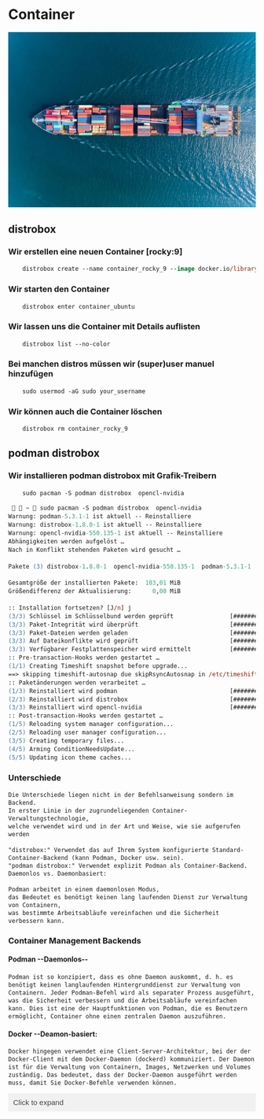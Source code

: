 # Container

![ship](./screen/ships.webp)

## distrobox

### Wir erstellen eine neuen Container [rocky:9]

```ps
    distrobox create --name container_rocky_9 --image docker.io/library/rockylinux:9
```

### Wir starten den Container

```ps
    distrobox enter container_ubuntu
```

### Wir lassen uns die Container mit Details auflisten

```ps
    distrobox list --no-color
```

### Bei manchen distros müssen wir (super)user manuel hinzufügen

```ps
    sudo usermod -aG sudo your_username
```

### Wir können auch die Container löschen

```bash
    distrobox rm container_rocky_9
```

## podman distrobox

### Wir installieren podman distrobox mit Grafik-Treibern

```ps
    sudo pacman -S podman distrobox  opencl-nvidia
```

```ps
   ~  sudo pacman -S podman distrobox  opencl-nvidia                                         1 ✘
Warnung: podman-5.3.1-1 ist aktuell -- Reinstalliere
Warnung: distrobox-1.8.0-1 ist aktuell -- Reinstalliere
Warnung: opencl-nvidia-550.135-1 ist aktuell -- Reinstalliere
Abhängigkeiten werden aufgelöst …
Nach in Konflikt stehenden Paketen wird gesucht …

Pakete (3) distrobox-1.8.0-1  opencl-nvidia-550.135-1  podman-5.3.1-1

Gesamtgröße der installierten Pakete:  103,01 MiB
Größendifferenz der Aktualisierung:      0,00 MiB

:: Installation fortsetzen? [J/n] j
(3/3) Schlüssel im Schlüsselbund werden geprüft                [##################################] 100%
(3/3) Paket-Integrität wird überprüft                          [##################################] 100%
(3/3) Paket-Dateien werden geladen                             [##################################] 100%
(3/3) Auf Dateikonflikte wird geprüft                          [##################################] 100%
(3/3) Verfügbarer Festplattenspeicher wird ermittelt           [##################################] 100%
:: Pre-transaction-Hooks werden gestartet …
(1/1) Creating Timeshift snapshot before upgrade...
==> skipping timeshift-autosnap due skipRsyncAutosnap in /etc/timeshift-autosnap.conf set to TRUE.
:: Paketänderungen werden verarbeitet …
(1/3) Reinstalliert wird podman                                [##################################] 100%
(2/3) Reinstalliert wird distrobox                             [##################################] 100%
(3/3) Reinstalliert wird opencl-nvidia                         [##################################] 100%
:: Post-transaction-Hooks werden gestartet …
(1/5) Reloading system manager configuration...
(2/5) Reloading user manager configuration...
(3/5) Creating temporary files...
(4/5) Arming ConditionNeedsUpdate...
(5/5) Updating icon theme caches...

```

### Unterschiede

    Die Unterschiede liegen nicht in der Befehlsanweisung sondern im Backend.
    In erster Linie in der zugrundeliegenden Container-Verwaltungstechnologie,
    welche verwendet wird und in der Art und Weise, wie sie aufgerufen werden

    "distrobox:" Verwendet das auf Ihrem System konfigurierte Standard-Container-Backend (kann Podman, Docker usw. sein).
    "podman distrobox:" Verwendet explizit Podman als Container-Backend.
    Daemonlos vs. Daemonbasiert:

    Podman arbeitet in einem daemonlosen Modus,
    das Bedeutet es benötigt keinen lang laufenden Dienst zur Verwaltung von Containern,
    was bestimmte Arbeitsabläufe vereinfachen und die Sicherheit verbessern kann.

### Container Management Backends

#### Podman --Daemonlos--

    Podman ist so konzipiert, dass es ohne Daemon auskommt, d. h. es benötigt keinen langlaufenden Hintergrunddienst zur Verwaltung von Containern. Jeder Podman-Befehl wird als separater Prozess ausgeführt, was die Sicherheit verbessern und die Arbeitsabläufe vereinfachen kann. Dies ist eine der Hauptfunktionen von Podman, die es Benutzern ermöglicht, Container ohne einen zentralen Daemon auszuführen.

#### Docker --Deamon-basiert:

    Docker hingegen verwendet eine Client-Server-Architektur, bei der der Docker-Client mit dem Docker-Daemon (dockerd) kommuniziert. Der Daemon ist für die Verwaltung von Containern, Images, Netzwerken und Volumes zuständig. Das bedeutet, dass der Docker-Daemon ausgeführt werden muss, damit Sie Docker-Befehle verwenden können.

<style>
  .collapsible {
    background-color: #f1f1f1;
    color: #444;
    cursor: pointer;
    padding: 10px;
    width: 100%;
    border: none;
    text-align: left;
    outline: none;
    font-size: 15px;
  }

  .content {
    padding: 0 18px;
    display: none;
    overflow: hidden;
    background-color: #f9f9f9;
  }
</style>

<button class="collapsible">Click to expand</button>

<div class="content">
  <p>This is the hidden text that will be revealed when you click the button. You can put a lot of text here.</p>
</div>

<script>
  const coll = document.getElementsByClassName("collapsible");
  for (let i = 0; i < coll.length; i++) {
    coll[i].addEventListener("click", function() {
      this.classList.toggle("active");
      const content = this.nextElementSibling;
      if (content.style.display === "block") {
        content.style.display = "none";
      } else {
        content.style.display = "block";
      }
    });
  }
</script>
